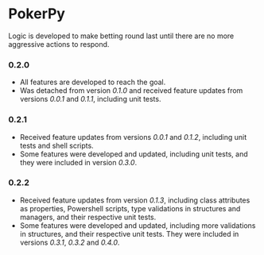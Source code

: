 # PokerPy
Logic is developed to make betting round last until there are no more aggressive actions to respond.

### 0.2.0
- All features are developed to reach the goal.
- Was detached from version *0.1.0* and received feature updates from versions *0.0.1* and *0.1.1*, including unit tests.

### 0.2.1
- Received feature updates from versions *0.0.1* and *0.1.2*, including unit tests and shell scripts.
- Some features were developed and updated, including unit tests, and they were included in version *0.3.0*.

### 0.2.2
- Received feature updates from version *0.1.3*, including class attributes as properties, Powershell scripts, type validations in structures and managers, and their respective unit tests.
- Some features were developed and updated, including more validations in structures, and their respective unit tests. They were included in versions *0.3.1*, *0.3.2* and *0.4.0*.